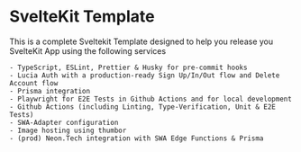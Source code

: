 # SvelteKit Template

This is a complete Sveltekit Template designed to help you release you SvelteKit App using the following services

    - TypeScript, ESLint, Prettier & Husky for pre-commit hooks
    - Lucia Auth with a production-ready Sign Up/In/Out flow and Delete Account flow
    - Prisma integration
    - Playwright for E2E Tests in Github Actions and for local development
    - Github Actions (including Linting, Type-Verification, Unit & E2E Tests)
    - SWA-Adapter configuration
    - Image hosting using thumbor
    - (prod) Neon.Tech integration with SWA Edge Functions & Prisma
